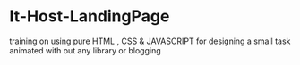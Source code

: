 # It-Host-LandingPage
training on using pure HTML , CSS &amp; JAVASCRIPT for designing a small task animated with out any library or blogging
